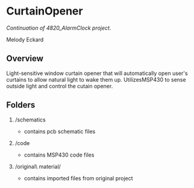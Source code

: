 # CurtainOpener

*Continuation of 4820_AlarmClock project.*

Melody Eckard

## Overview

Light-sensitive window curtain opener that will automatically open user's curtains to 
allow natural light to wake them up. UtilizesMSP430 to sense outside light and control 
the cutain opener.

## Folders

1. /schematics
	- contains pcb schematic files

2. /code
	- contains MSP430 code files

3. /original\ material/
	- contains imported files from original project

